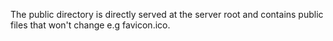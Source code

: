 The public directory is directly served at the server root and contains public files that won't change e.g favicon.ico.